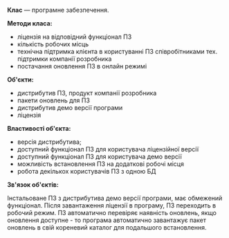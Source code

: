 <b>Клас</b> — програмне забезпечення.

<b>Методи класа:</b>
 - ліцензія на відповідний функціонал ПЗ 
 - кількість робочих місць 
 - технічна підтримка клієнта в користуванні ПЗ співробітниками тех. підтримки компанії розробника
 - постачання оновлення ПЗ в онлайн режимі

<b>Об'єкти:</b> 
 - дистрибутив ПЗ, продукт компанії розробника
 - пакети оновлень для ПЗ 
 - дистрибутив демо версії програми
 - ліцензія
 
<b>Властивості об'єкта:</b>
 - версія дистрибутива;
 - доступний функціонал ПЗ для користувача ліцензійної версії
 - доступний функціонал ПЗ для користувача демо версії
 - можливість встановлення ПЗ на додаткові робочі місця
 - робота декількох користувачів ПЗ з одною БД

<b>Зв'язок об'єктів:</b>

 Інстальоване ПЗ з дистрибутива демо версії програми, має обмежений функціонал. 
 Після завантаження ліцензії в програму, ПЗ переходить в робочий режим.
 ПЗ автоматично перевіряє наявність оновлень, якщо оновлення доступне - то програма автоматично завантажує пакет оновлень в свій кореневий каталог для подальшого встановлення.


